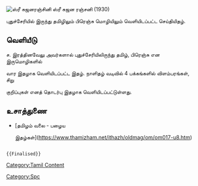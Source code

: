 ![ஸ்ரீ சுஜனரஞ்சினி](சுஜன.jpg "ஸ்ரீ சுஜனரஞ்சினி") ஸ்ரீ சுஜன ரஞ்சனி (1930)
புதுச்சேரியில் இருந்து தமிழிலும் பிரெஞ்சு மொழியிலும் வெளியிடப்பட்ட செய்தியிதழ்.

## வெளியீடு

ச. இரத்தினவேலு அவர்களால் புதுச்சேரியிலிருந்து தமிழ், பிரெஞ்சு என இருமொழிகளில்
வார இதழாக வெளியிடப்பட்ட இதழ். நாளிதழ் வடிவில் 4 பக்கங்களில் விளம்பரங்கள், சிறு
குறிப்புகள் எனத் தொடர்பு இதழாக வெளியிடப்பட்டுள்ளது.

## உசாத்துணை

-   [தமிழம் வலை - பழைய
    இதழ்கள்](https://www.thamizham.net/ithazh/oldmag/om/om017-u8.htm)

```{=mediawiki}
{{Finalised}}
```
[Category:Tamil Content](Category:Tamil_Content "wikilink")
[Category:Spc](Category:Spc "wikilink")
